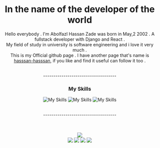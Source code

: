 <div align='center'>
<h1> In the name of the developer of the world </h1>

Hello everybody . I'm Abolfazl Hassan Zade was born in May,2 2002 .  A fullstack developer with Django and React .<br> My field of study in university is software engineering and i love it very much .<br> This is my Official github page . I have another page that's name is <a href="http://github.com/hasssan-hasssan">hasssan-hasssan</a>, if you like and find it useful can follow it too .

<br>
------------------------------------

### My Skills
![My Skills](https://skillicons.dev/icons?i=html,css,bootstrap,tailwind,js) 
![My Skills](https://skillicons.dev/icons?i=python,cs,django,react,redux) 
![My Skills](https://skillicons.dev/icons?i=git,github,sqlite,redis,postgres) 

<br>
------------------------------------

<br>
<br>
<br>

![](https://github-profile-summary-cards.vercel.app/api/cards/profile-details?username=hassanzadeCom&theme=github_dark) <br>
![](http://github-profile-summary-cards.vercel.app/api/cards/repos-per-language?username=hassanzadeCom&theme=github_dark&exclude=HTML,CSS,JavaScript,Python,TypeScript) 
![](http://github-profile-summary-cards.vercel.app/api/cards/most-commit-language?username=hassanzadeCom&theme=github_dark&exclude=HTML,CSS,JavaScript,Python,TypeScript)
![](http://github-profile-summary-cards.vercel.app/api/cards/productive-time?username=hassanzadeCom&theme=github_dark&utcOffset="utc+03:30")
![](http://github-profile-summary-cards.vercel.app/api/cards/stats?username=hassanzadeCom&theme=github_dark) <br>



</div>




